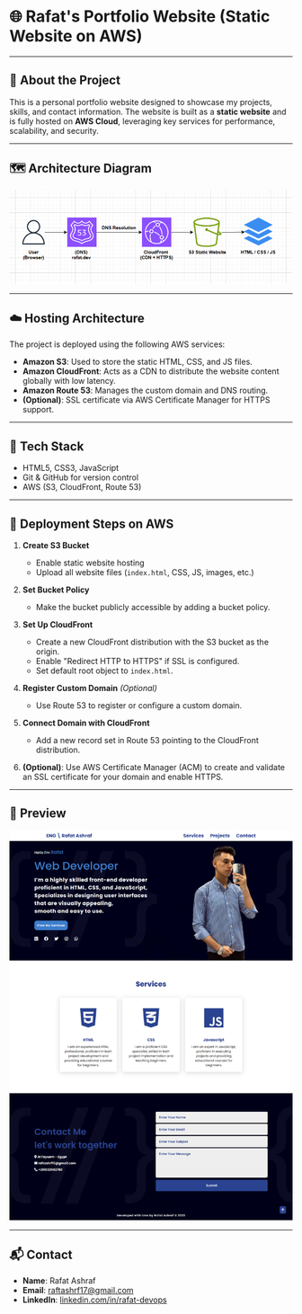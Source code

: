 # 🌐 Rafat's Portfolio Website (Static Website on AWS)

---

## 📁 About the Project

This is a personal portfolio website designed to showcase my projects, skills, and contact information. The website is built as a **static website** and is fully hosted on **AWS Cloud**, leveraging key services for performance, scalability, and security.

---

## 🗺️ Architecture Diagram

![architecture](img/architecture.png)

---

## ☁️ Hosting Architecture

The project is deployed using the following AWS services:

- **Amazon S3**: Used to store the static HTML, CSS, and JS files.
- **Amazon CloudFront**: Acts as a CDN to distribute the website content globally with low latency.
- **Amazon Route 53**: Manages the custom domain and DNS routing.
- **(Optional)**: SSL certificate via AWS Certificate Manager for HTTPS support.

---

## 🧱 Tech Stack

- HTML5, CSS3, JavaScript
- Git & GitHub for version control
- AWS (S3, CloudFront, Route 53)

---

## 🚀 Deployment Steps on AWS

1. **Create S3 Bucket**  
   - Enable static website hosting  
   - Upload all website files (`index.html`, CSS, JS, images, etc.)

2. **Set Bucket Policy**  
   - Make the bucket publicly accessible by adding a bucket policy.

3. **Set Up CloudFront**  
   - Create a new CloudFront distribution with the S3 bucket as the origin.  
   - Enable "Redirect HTTP to HTTPS" if SSL is configured.  
   - Set default root object to `index.html`.

4. **Register Custom Domain** *(Optional)*  
   - Use Route 53 to register or configure a custom domain.

5. **Connect Domain with CloudFront**  
   - Add a new record set in Route 53 pointing to the CloudFront distribution.

6. **(Optional)**: Use AWS Certificate Manager (ACM) to create and validate an SSL certificate for your domain and enable HTTPS.

---

## 📸 Preview

![Rafat_Web](img/Rafat_Web.png)

---

## 📬 Contact

- **Name**: Rafat Ashraf  
- **Email**: raftashrf17@gmail.com  
- **LinkedIn**: [linkedin.com/in/rafat-devops](https://linkedin.com/in/rafat-devops)

